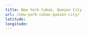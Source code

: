```yaml
---
title: New York Cubao, Quezon City
url: /new-york-cubao-quezon-city/
latitude: 
longitude: 
---
```

